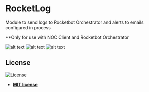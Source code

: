 # RocketLog

Module to send logs to Rocketbot Orchestrator and alerts to emails configured in process

**Only for use with NOC Client and Rocketbot Orchestrator

![alt text](https://github.com/rocketbot-cl/RocketLog/blob/master/example/ROC-process.png)
![alt text](https://github.com/rocketbot-cl/RocketLog/blob/master/example/ROC-process-email.png)
![alt text](https://github.com/rocketbot-cl/RocketLog/blob/master/example/commands.png)

<h2>License</h2>

<p><a href="http://badges.mit-license.org" rel="nofollow"><img src="https://camo.githubusercontent.com/107590fac8cbd65071396bb4d04040f76cde5bde/687474703a2f2f696d672e736869656c64732e696f2f3a6c6963656e73652d6d69742d626c75652e7376673f7374796c653d666c61742d737175617265" alt="License" data-canonical-src="http://img.shields.io/:license-mit-blue.svg?style=flat-square" style="max-width:100%;"></a></p>

<ul>
  <li><strong><a href="http://opensource.org/licenses/mit-license.php" rel="nofollow">MIT license</a></strong></li>
</ul>  
